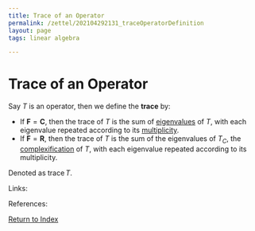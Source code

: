 ```yaml
---
title: Trace of an Operator
permalink: /zettel/202104292131_traceOperatorDefinition
layout: page
tags: linear algebra

---
```

# Trace of an Operator

Say $T$ is an operator, then we define the **trace** by:

- If $\mathbf{F} = \mathbf{C}$, then the trace of $T$ is the sum of [eigenvalues](202102120912_eigenvalueDefinition) of $T$, with
each eigenvalue repeated according to its [multiplicity](202104241520_multiplictyDefinitionEigenvalue).
- If $\mathbf{F} = \mathbf{R}$, then the trace of $T$ is the sum of the eigenvalues of $T_C$, the [complexification](202104251532_complexificationOperator) of
$T$, with each eigenvalue repeated according to its multiplicity.

Denoted as $\mathrm{trace} \, T$.

Links: 

References: 

[Return to Index](index)